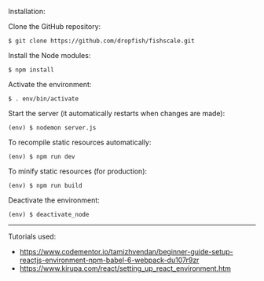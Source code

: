 Installation:

Clone the GitHub repository:

```$ git clone https://github.com/dropfish/fishscale.git```

Install the Node modules:

```$ npm install```

Activate the environment:

```$ . env/bin/activate```

Start the server (it automatically restarts when changes are made):

```(env) $ nodemon server.js```

To recompile static resources automatically:

```(env) $ npm run dev```

To minify static resources (for production):

```(env) $ npm run build```

Deactivate the environment:

```(env) $ deactivate_node```

---

Tutorials used:
- https://www.codementor.io/tamizhvendan/beginner-guide-setup-reactjs-environment-npm-babel-6-webpack-du107r9zr
- https://www.kirupa.com/react/setting_up_react_environment.htm

